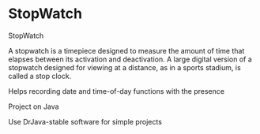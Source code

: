 # StopWatch
StopWatch


A stopwatch is a timepiece designed to measure the amount of time that elapses between its activation and deactivation. A large digital version of a stopwatch designed for viewing at a distance, as in a sports stadium, is called a stop clock.

Helps recording date and time-of-day functions with the presence

Project on Java

Use DrJava-stable software for simple projects
